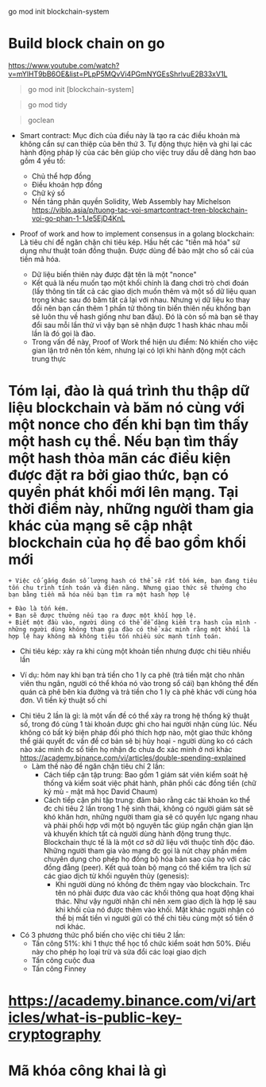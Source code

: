 go mod init blockchain-system

# Build block chain on go

https://www.youtube.com/watch?v=mYlHT9bB6OE&list=PLpP5MQvVi4PGmNYGEsShrlvuE2B33xV1L

> go mod init [blockchain-system]

> go mod tidy

> goclean

- Smart contract: Mục đích của điều này là tạo ra các điều khoản mà không cần sự
  can thiệp của bên thứ 3. Tự động thực hiện và ghi lại các hành động pháp lý
  của các bên giúp cho việc truy dấu dễ dàng hơn bao gồm 4 yếu tố:
  - Chủ thể hợp đồng
  - Điều khoản hợp đồng
  - Chữ ký số
  - Nền tảng phân quyền Solidity, Web Assembly hay Michelson
    https://viblo.asia/p/tuong-tac-voi-smartcontract-tren-blockchain-voi-go-phan-1-1Je5EjD4KnL

- Proof of work and how to implement consensus in a golang blockchain: Là tiêu
  chí để ngăn chặn chi tiêu kép. Hầu hết các "tiền mã hóa" sử dụng như thuật
  toán đồng thuận. Được dùng để bảo mật cho sổ cái của tiền mã hóa.
  - Dữ liệu biến thiên này được đặt tên là một "nonce"
  - Kết quả là nếu muốn tạo một khối chính là đang chơi trò chơi đoán (lấy thông
    tin tất cả các giao dịch muốn thêm và một số dữ liệu quan trọng khác sau đó
    băm tất cả lại với nhau. Nhưng vị dữ liệu ko thay đổi nên bạn cần thêm 1
    phần tử thông tin biến thiên nếu khống bạn sẽ luôn thu về hash giống như ban
    đầu). Đó là còn số mà bạn sẽ thay đổi sau mỗi lần thử vì vậy bạn sẽ nhận
    được 1 hash khác nhau mỗi lần là đó gọi là đào.
  - Trong vấn đề này, Proof of Work thể hiện ưu điểm: Nó khiến cho việc gian lận
    trở nên tốn kém, nhưng lại có lợi khi hành động một cách trung thực

# Tóm lại, đào là quá trình thu thập dữ liệu blockchain và băm nó cùng với một nonce cho đến khi bạn tìm thấy một hash cụ thể. Nếu bạn tìm thấy một hash thỏa mãn các điều kiện được đặt ra bởi giao thức, bạn có quyền phát khối mới lên mạng. Tại thời điểm này, những người tham gia khác của mạng sẽ cập nhật blockchain của họ để bao gồm khối mới

    + Việc cố gắng đoán số lượng hash có thể sẽ rất tốn kém, bạn đang tiêu tốn chu trình tính toán và điện năng. Nhưng giao thức sẽ thưởng cho bạn bằng tiền mã hóa nếu bạn tìm ra một hash hợp lệ

    + Đào là tốn kém.
    + Bạn sẽ được thưởng nếu tạo ra được một khối hợp lệ.
    + Biết một đầu vào, người dùng có thể dễ dàng kiểm tra hash của mình - những người dùng không tham gia đào có thể xác minh rằng một khối là hợp lệ hay không mà không tiêu tốn nhiều sức mạnh tính toán.

- Chi tiêu kép: xảy ra khi cùng một khoản tiền nhưng được chi tiêu nhiều lần

* Ví dụ: hôm nay khi bạn trả tiền cho 1 ly ca phê (trả tiền mặt cho nhân viên
  thu ngân, người có thể khóa nó vào trong sổ cái) bạn không thể đến quán cà phê
  bên kia đường và trả tiền cho 1 ly cà phê khác với cùng hóa đơn. Vì tiền ký
  thuật số chi

- Chi tiêu 2 lần là gì: là một vấn đề có thể xảy ra trong hệ thống kỹ thuật số,
  trong đó cùng 1 tài khoản được ghi cho hai người nhận cùng lúc. Nếu không có
  bất kỳ biện pháp đối phó thích hợp nào, một giao thức không thể giải quyết đc
  vấn đề cơ bản sẽ bị hủy hoại - người dùng ko có cách nào xác minh đc số tiền
  họ nhận đc chưa đc xác minh ở nơi khác
  https://academy.binance.com/vi/articles/double-spending-explained
  - Làm thế nào để ngăn chặn tiêu chí 2 lần:
    - Cách tiếp cận tập trung: Bao gồm 1 giám sát viên kiểm soát hệ thống và
      kiểm soát việc phát hành, phân phối các đồng tiền (chữ ký mù - mật mã học
      David Chaum)
    - Cách tiếp cận phi tập trung: đảm bảo rằng các tài khoản ko thể đc chi tiêu
      2 lần trong 1 hệ sinh thái, không có người giám sát sẽ khó khăn hơn, những
      người tham gia sẽ có quyền lực ngang nhau và phải phối hợp với một bộ
      nguyên tắc giúp ngắn chặn gian lận và khuyến khích tất cả người dùng hành
      động trung thực. Blockchain thực tế là là một cơ sở dữ liệu với thuộc tính
      độc đáo. Những người tham gia vào mạng đc gọi là nút chạy phần mềm chuyên
      dụng cho phép họ đồng bộ hóa bản sao của họ với các đồng đẳng (peer). Kết
      quả toàn bộ mạng có thể kiểm tra lịch sử các giao dịch từ khối nguyên thủy
      (genesis):
      - Khi người dùng nó không đc thêm ngay vào blockchain. Trc tên nó phải
        được đưa vào các khối thông qua hoạt động khai thác. Như vậy người nhận
        chỉ nên xem giao dịch là hợp lệ sau khi khối của nó được thêm vào khối.
        Mặt khác người nhận có thể bị mất tiền vì người gửi có thể chi tiêu cùng
        một số tiền ở nơi khác.
- Có 3 phương thức phổ biến cho việc chi tiêu 2 lần:
  - Tấn công 51%: khi 1 thực thể học tổ chức kiểm soát hơn 50%. Điều này cho
    phép họ loại trừ và sửa đổi các loại giao dịch
  - Tấn công cuộc đua
  - Tấn công Finney

# https://academy.binance.com/vi/articles/what-is-public-key-cryptography

# Mã khóa công khai là gì
